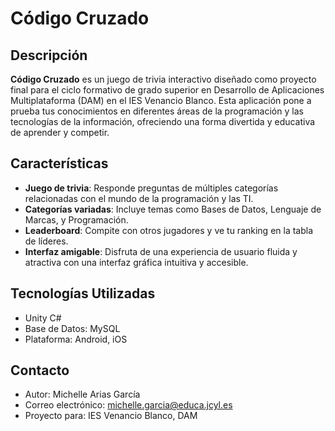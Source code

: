 
# Código Cruzado

## Descripción

**Código Cruzado** es un juego de trivia interactivo diseñado como proyecto final para el ciclo formativo de grado superior en Desarrollo de Aplicaciones Multiplataforma (DAM) en el IES Venancio Blanco. Esta aplicación pone a prueba tus conocimientos en diferentes áreas de la programación y las tecnologías de la información, ofreciendo una forma divertida y educativa de aprender y competir.

## Características

- **Juego de trivia**: Responde preguntas de múltiples categorías relacionadas con el mundo de la programación y las TI.
- **Categorías variadas**: Incluye temas como Bases de Datos, Lenguaje de Marcas, y Programación.
- **Leaderboard**: Compite con otros jugadores y ve tu ranking en la tabla de líderes.
- **Interfaz amigable**: Disfruta de una experiencia de usuario fluida y atractiva con una interfaz gráfica intuitiva y accesible.

## Tecnologías Utilizadas

- Unity C#
- Base de Datos: MySQL
- Plataforma: Android, iOS


## Contacto

- Autor: Michelle Arias García
- Correo electrónico: michelle.garcia@educa.jcyl.es
- Proyecto para: IES Venancio Blanco, DAM
